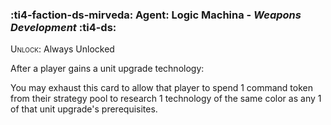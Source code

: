 ### :ti4-faction-ds-mirveda: **Agent**: Logic Machina - _Weapons Development_ :ti4-ds:
<span style="font-variant:small-caps;">Unlock</span>: Always Unlocked

After a player gains a unit upgrade technology:

You may exhaust this card to allow that player to spend 1 command token from their strategy pool to research 1 technology of the same color as any 1 of that unit upgrade's prerequisites.
